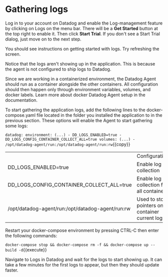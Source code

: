 # Gathering logs
Log in to your account on Datadog and enable the Log-management feature by clicking on Logs on the menu bar. There will be a **Get Started** button at the top right to enable it. Then click **Start Trial**. If you don't see a Start Trial dialog, just move on to the next step.

You should see instructions on getting started with logs. Try refreshing the screen. 

Notice that the logs aren't showing up in the application. This is because the agent is not configured to ship logs to Datadog. 

Since we are working in a containerized environment, the Datadog Agent should run as a container alongside the other containers. All configuration should then happen only through environment variables, volumes, and docker labels. Learn more about docker Datadog Agent setup in the documentation.

To start gathering the application logs, add the following lines to the docker-compose.yaml file located in the folder you installed the application to in the previous section. These options will enable the Agent to start gathering some logs:

`datadog:
  environment:
    (...)
    - DD_LOGS_ENABLED=true
    - DD_LOGS_CONFIG_CONTAINER_COLLECT_ALL=true
  volumes:
    (...)
    - /opt/datadog-agent/run:/opt/datadog-agent/run:rw`{{copy}}


<table><th><td>Configuration</td><td>Explanations</td></th>
<tr><td>DD_LOGS_ENABLED=true</td><td>Enable log collection</td></tr>
<tr><td>DD_LOGS_CONFIG_CONTAINER_COLLECT_ALL=true</td><td>Enable log collection for all containers</td></tr>
<tr><td>/opt/datadog-agent/run:/opt/datadog-agent/run:rw</td><td>Used to store pointers on container current log</td></tr>
</table>

Restart your docker-compose environment by pressing CTRL-C then enter the following commands:

`docker-compose stop && docker-compose rm -f && docker-compose up --build -d`{{execute}}

Navigate to Logs in Datadog and wait for the logs to start showing up. It can take a few minutes for the first logs to appear, but then they should update faster.



